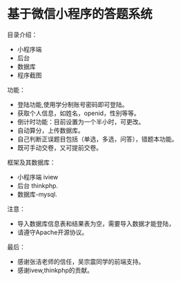 基于微信小程序的答题系统
============
目录介绍：
- 小程序端
- 后台
- 数据库
- 程序截图



功能：
 - 登陆功能,使用学分制账号密码即可登陆。
 - 获取个人信息，如姓名，openid，性别等等。
 - 倒计时功能：目前设置为一个半小时，可更改。
 - 自动算分，上传数据库。
 - 自己判断正误题目包括（单选，多选，问答），错题本功能。
 - 既可手动交卷，又可提前交卷。
 
框架及其数据库：
- 小程序端 iview	
- 后台 thinkphp.
- 数据库-mysql.

注意：
- 导入数据库信息表和结果表为空，需要导入数据才能登陆，
- 请遵守Apache开源协议。

最后：
- 感谢张洁老师的信任，吴宗震同学的前端支持。
- 感谢ivew,thinkphp的贡献。


